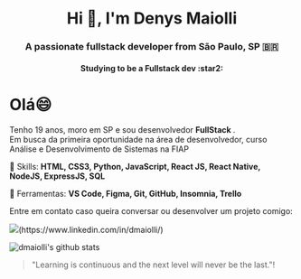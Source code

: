 <h1 align="center">Hi 👋, I'm Denys Maiolli</h1>
<h3 align="center">A passionate fullstack developer from São Paulo, SP 🇧🇷</h3>
<h4 align="center">Studying to be a Fullstack dev :star2:</h4>

# Olá😄

<!--
<img src="https://raw.githubusercontent.com/MicaelliMedeiros/micaellimedeiros/master/image/computer-illustration.png" min-width="400px" max-width="400px" width="400px" align="right" alt="Computador iuriCode">
-->

<p align="left"> 
 Tenho 19 anos, moro em SP e sou desenvolvedor <strong> FullStack </strong>.<br>
 Em busca da primeira oportunidade na área de desenvolvedor, curso Análise e Desenvolvimento de Sistemas na FIAP
</p>

<p align="left">
  🦄 Skills: <strong>HTML, CSS3, Python, JavaScript, React JS, React Native, NodeJS, ExpressJS, SQL</strong>
</p>

<p align="left">
  💼 Ferramentas: <strong> VS Code, Figma, Git, GitHub, Insomnia, Trello</strong>
</p>

<p align="left">
  Entre em contato caso queira conversar ou desenvolver um projeto comigo: 
</p>

<p align="left">
 <img src="https://img.shields.io/badge/linkedin-%230077B5.svg?&style=for-the-badge&logo=linkedin&logoColor=white" />(https://www.linkedin.com/in/dmaiolli/)
</p>  

![dmaiolli's github stats](https://github-readme-stats.vercel.app/api?username=dmaiolli&hide=contribs&show_icons=true&theme=radical)


> "Learning is continuous and the next level will never be the last."!
